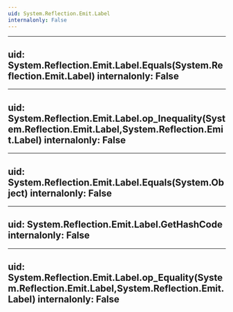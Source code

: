 ```yaml
---
uid: System.Reflection.Emit.Label
internalonly: False
---
```


---
uid: System.Reflection.Emit.Label.Equals(System.Reflection.Emit.Label)
internalonly: False
---

---
uid: System.Reflection.Emit.Label.op_Inequality(System.Reflection.Emit.Label,System.Reflection.Emit.Label)
internalonly: False
---

---
uid: System.Reflection.Emit.Label.Equals(System.Object)
internalonly: False
---

---
uid: System.Reflection.Emit.Label.GetHashCode
internalonly: False
---

---
uid: System.Reflection.Emit.Label.op_Equality(System.Reflection.Emit.Label,System.Reflection.Emit.Label)
internalonly: False
---
